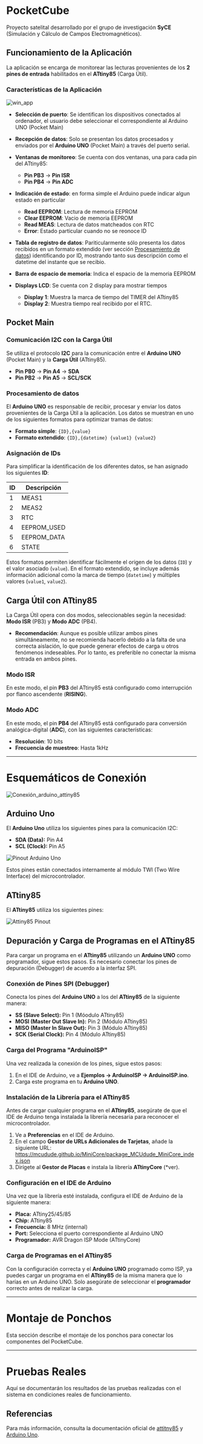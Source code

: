 # PocketCube
Proyecto satelital desarrollado por el grupo de investigación **SyCE** (Simulación y Cálculo de Campos Electromagnéticos).

## Funcionamiento de la Aplicación
La aplicación se encarga de monitorear las lecturas provenientes de los **2 pines de entrada** habilitados en el **ATtiny85** (Carga Útil).

### Características de la Aplicación
![win_app](Imagenes/win_app.jpg)
- **Selección de puerto**: Se identifican los dispositivos conectados al ordenador, el usuario debe seleccionar el correspondiente al Arduino UNO (Pocket Main)

- **Recepción de datos**: Solo se presentan los datos procesados y enviados por el **Arduino UNO** (Pocket Main) a través del puerto serial. 

- **Ventanas de monitoreo**: Se cuenta con dos ventanas, una para cada pin del ATtiny85:
  - **Pin PB3** -> **Pin ISR**
  - **Pin PB4** -> **Pin ADC**
  
- **Indicación de estado**: en forma simple el Arduino puede indicar algun estado en particular
  - **Read EEPROM**: Lectura de memoria EEPROM
  - **Clear EEPROM**: Vacio de memoria EEPROM
  - **Read MEAS**: Lectura de datos matcheados con RTC
  - **Error**: Estado particular cuando no se reonoce ID

- **Tabla de registro de datos**: Pariticularmente sólo presenta los datos recibidos en un formato extendido (ver sección [Procesamiento de datos](#procesamiento-de-datos)) identificando por ID, mostrando tanto sus descripción como el datetime del instante que se recibio.

- **Barra de espacio de memoria**: Indica el espacio de la memoria EEPROM
- **Displays LCD**: Se cuenta con 2 display para mostrar tiempos
  - **Display 1**: Muestra la marca de tiempo del TIMER del ATtiny85
  - **Display 2**: Muestra tiempo real recibido por el RTC.

## Pocket Main
### Comunicación I2C con la Carga Útil
Se utiliza el protocolo **I2C** para la comunicación entre el **Arduino UNO** (Pocket Main) y la **Carga Útil** (ATtiny85).
  - **Pin PB0** -> **Pin A4** -> **SDA**
  - **Pin PB2** -> **Pin A5** -> **SCL/SCK**

### Procesamiento de datos
El **Arduino UNO** es responsable de recibir, procesar y enviar los datos provenientes de la Carga Útil a la aplicación.
Los datos se muestran en uno de los siguientes formatos para optimizar tramas de datos:
  - **Formato simple**: `{ID},{value}`
  - **Formato extendido**: `{ID},{datetime} {value1} {value2}`

  ### Asignación de IDs
  Para simplificar la identificación de los diferentes datos, se han asignado los siguientes **ID**:

  | ID    | Descripción     |
  |-------|-----------------|
  | 1     | MEAS1           |
  | 2     | MEAS2           |
  | 3     | RTC             |
  | 4     | EEPROM_USED     |
  | 5     | EEPROM_DATA     |
  | 6     | STATE           |

  Estos formatos permiten identificar fácilmente el origen de los datos (`ID`) y el valor asociado (`value`). En el formato extendido, se incluye además información adicional como la marca de tiempo (`datetime`) y múltiples valores (`value1`, `value2`).
  
## Carga Útil con ATtiny85
La Carga Útil opera con dos modos, seleccionables según la necesidad: **Modo ISR** (PB3) y **Modo ADC** (PB4).

- **Recomendación**: Aunque es posible utilizar ambos pines simultáneamente, no se recomienda hacerlo debido a la falta de una correcta aislación, lo que puede generar efectos de carga u otros fenómenos indeseables. Por lo tanto, es preferible no conectar la misma entrada en ambos pines.

### Modo ISR
En este modo, el pin **PB3** del ATtiny85 está configurado como interrupción por flanco ascendente (**RISING**).

### Modo ADC
En este modo, el pin **PB4** del ATtiny85 está configurado para conversión analógica-digital (**ADC**), con las siguientes características:
- **Resolución**: 10 bits
- **Frecuencia de muestreo**: Hasta 1kHz

---

# Esquemáticos de Conexión

![Conexión_arduino_attiny85](Imagenes/Debug_Attiny85.jpg)

## Arduino Uno

El **Arduino Uno** utiliza los siguientes pines para la comunicación I2C:

- **SDA (Data):** Pin A4
- **SCL (Clock):** Pin A5

![Pinout Arduino Uno](Imagenes/arduino_uno_pinout.avif)

Estos pines están conectados internamente al módulo TWI (Two Wire Interface) del microcontrolador.

## ATtiny85

El **ATtiny85** utiliza los siguientes pines:

![Attiny85 Pinout](Imagenes/attiny85_pinout.jpeg)

## Depuración y Carga de Programas en el ATtiny85

Para cargar un programa en el **ATtiny85** utilizando un **Arduino UNO** como programador, sigue estos pasos. Es necesario conectar los pines de depuración (Debugger) de acuerdo a la interfaz SPI.

### Conexión de Pines SPI (Debugger)

Conecta los pines del **Arduino UNO** a los del **ATtiny85** de la siguiente manera:

- **SS (Slave Select):** Pin 1 (Móodulo ATtiny85)
- **MOSI (Master Out Slave In):** Pin 2 (Módulo ATtiny85)
- **MISO (Master In Slave Out):** Pin 3 (Módulo ATtiny85)
- **SCK (Serial Clock):** Pin 4 (Módulo ATtiny85)

### Carga del Programa "ArduinoISP"

Una vez realizada la conexión de los pines, sigue estos pasos:

1. En el IDE de Arduino, ve a **Ejemplos -> ArduinoISP -> ArduinoISP.ino**.
2. Carga este programa en tu **Arduino UNO**.

### Instalación de la Librería para el ATtiny85

Antes de cargar cualquier programa en el **ATtiny85**, asegúrate de que el IDE de Arduino tenga instalada la librería necesaria para reconocer el microcontrolador.

1. Ve a **Preferencias** en el IDE de Arduino.
2. En el campo **Gestor de URLs Adicionales de Tarjetas**, añade la siguiente URL:
https://mcudude.github.io/MiniCore/package_MCUdude_MiniCore_index.json
3. Dirígete al **Gestor de Placas** e instala la librería **ATtinyCore** (*ver).

### Configuración en el IDE de Arduino

Una vez que la librería esté instalada, configura el IDE de Arduino de la siguiente manera:

- **Placa:** ATtiny25/45/85
- **Chip:** ATtiny85
- **Frecuencia:** 8 MHz (internal)
- **Port:** Selecciona el puerto correspondiente al Arduino UNO
- **Programador:** AVR Dragon ISP Mode (ATtinyCore)

### Carga de Programas en el ATtiny85

Con la configuración correcta y el **Arduino UNO** programado como ISP, ya puedes cargar un programa en el **ATtiny85** de la misma manera que lo harías en un Arduino UNO. Solo asegúrate de seleccionar el **programador** correcto antes de realizar la carga.

---

# Montaje de Ponchos

Esta sección describe el montaje de los ponchos para conectar los componentes del PocketCube.

---

# Pruebas Reales

Aquí se documentarán los resultados de las pruebas realizadas con el sistema en condiciones reales de funcionamiento.


## Referencias

Para más información, consulta la documentación oficial de [attitny85](https://www.microchip.com/en-us/product/attiny85) y [Arduino Uno](https://www.arduino.cc/en/Main/ArduinoBoardUno).
